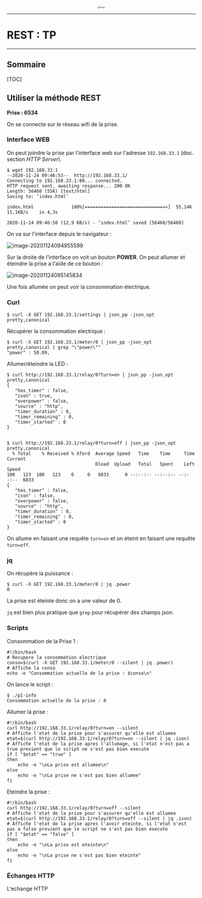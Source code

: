 <div style="text-align:center"><img src="./fleur.png" alt="flower" style="zoom:35%;" /></div>



---

# REST : TP

---

## Sommaire

[TOC]





## Utiliser la méthode REST

**Prise : 6534**

On se connecte sur le réseau wifi de la prise.



### Interface WEB

On peut joindre la prise par l'interface web sur l'adresse `192.168.33.1` (doc. section *HTTP Server*).

``` shell
$ wget 192.168.33.1
--2020-11-24 09:46:53--  http://192.168.33.1/
Connecting to 192.168.33.1:80... connected.
HTTP request sent, awaiting response... 200 OK
Length: 56460 (55K) [text/html]
Saving to: ‘index.html’

index.html              100%[==============================>]  55,14K  11,1KB/s    in 4,3s    

2020-11-24 09:46:58 (12,9 KB/s) - ‘index.html’ saved [56460/56460]
```

On va sur l'interface depuis le navigateur :

![image-20201124094955599](/home/wyq/.config/Typora/typora-user-images/image-20201124094955599.png)

Sur la droite de l'interface on voit un bouton **POWER**. On peut allumer et éteindre la prise a l'aide de ce bouton :

![image-20201124095145834](/home/wyq/.config/Typora/typora-user-images/image-20201124095145834.png)

Une fois allumée on peut voir la consommation électrique.





### Curl

``` shell
$ curl -X GET 192.168.33.1/settings | json_pp -json_opt pretty,canonical
```

Récupérer la consommation electrique :

 ``` shell
$ curl -X GET 192.168.33.1/meter/0 | json_pp -json_opt pretty,canonical | grep "\"power\""
"power" : 50.09,
 ```

Allumer/éteindre la LED :

``` shell
$ curl http://192.168.33.1/relay/0?turn=on | json_pp -json_opt pretty,canonical
{
   "has_timer" : false,
   "ison" : true,
   "overpower" : false,
   "source" : "http",
   "timer_duration" : 0,
   "timer_remaining" : 0,
   "timer_started" : 0
}


$ curl http://192.168.33.1/relay/0?turn=off | json_pp -json_opt pretty,canonical
  % Total    % Received % Xferd  Average Speed   Time    Time     Time  Current
                                 Dload  Upload   Total   Spent    Left  Speed
100   123  100   123    0     0   6833      0 --:--:-- --:--:-- --:--:--  6833
{
   "has_timer" : false,
   "ison" : false,
   "overpower" : false,
   "source" : "http",
   "timer_duration" : 0,
   "timer_remaining" : 0,
   "timer_started" : 0
}
```

On allume en faisant une requête `turn=on` et on éteint en faisant une requête `turn=off`.



### jq

On récupère la puissance :

``` shell
$ curl -X GET 192.168.33.1/meter/0 | jq .power
0
```

La prise est éteinte donc on a une valeur de 0.

`jq` est bien plus pratique que `grep` pour récupérer des champs json.



### Scripts

Consommation de la Prise 1 :

``` shell
#!/bin/bash
# Recupere la consommation electrique
conso=$(curl -X GET 192.168.33.1/meter/0 --silent | jq .power)
# Affiche la conso
echo -e "Consommation actuelle de la prise : $conso\n"
```

On lance le script :

``` shell
$ ./p1-info 
Consommation actuelle de la prise : 0
```



Allumer la prise :

``` shell
#!/bin/bash
curl http://192.168.33.1/relay/0?turn=on --silent
# Affiche l'etat de la prise pour s'assurer qu'elle est allumee
etat=$(curl http://192.168.33.1/relay/0?turn=on --silent | jq .ison)
# Affiche l'etat de la prise apres l'allumage, si l'etat n'est pas a true previent que le script ne s'est pas bien execute
if [ "$etat" == "true" ]
then
	echo -e "\nLa prise est allumee\n"
else
	echo -e "\nLa prise ne s'est pas bien allumee"
fi
```

Eteindre la prise :

```shell
#!/bin/bash
curl http://192.168.33.1/relay/0?turn=off --silent
# Affiche l'etat de la prise pour s'assurer qu'elle est allumee
etat=$(curl http://192.168.33.1/relay/0?turn=off --silent | jq .ison)
# Affiche l'etat de la prise apres l'avoir eteinte, si l'etat n'est pas a false previent que le script ne s'est pas bien execute
if [ "$etat" == "false" ]
then
	echo -e "\nLa prise est eteinte\n"
else
	echo -e "\nLa prise ne s'est pas bien eteinte"
fi
```



### Échanges HTTP 

L'echange HTTP